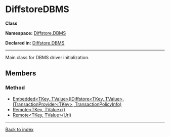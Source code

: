 # DiffstoreDBMS

**Class**

**Namespace:** [Diffstore.DBMS](Diffstore.DBMS.md)

**Declared in:** [Diffstore.DBMS](Diffstore.DBMS.md)

------



Main class for DBMS driver initialization.


## Members

### Method
* [Embedded&lt;TKey, TValue&gt;(IDiffstore&lt;TKey, TValue&gt;, ITransactionProvider&lt;TKey&gt;, TransactionPolicyInfo)](Diffstore.DBMS.DiffstoreDBMS.Embedded{TKey,TValue}(IDiffstore{TKey,TValue},ITransactionProvider{TKey},TransactionPolicyInfo).md)
* [Remote&lt;TKey, TValue&gt;()](Diffstore.DBMS.DiffstoreDBMS.Remote{TKey,TValue}().md)
* [Remote&lt;TKey, TValue&gt;(Uri)](Diffstore.DBMS.DiffstoreDBMS.Remote{TKey,TValue}(Uri).md)

------

[Back to index](index.md)